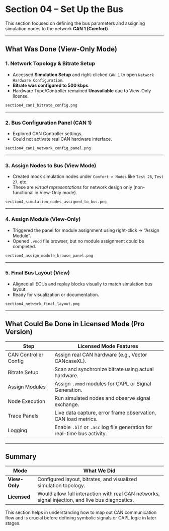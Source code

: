 # Section 04 – Set Up the Bus

This section focused on defining the bus parameters and assigning simulation nodes to the network **CAN 1 (Comfort)**.

---

## What Was Done (View-Only Mode)

### 1. Network Topology & Bitrate Setup
- Accessed **Simulation Setup** and right-clicked `CAN 1` to open `Network Hardware Configuration`.
- **Bitrate was configured to 500 kbps**.
- Hardware Type/Controller remained **Unavailable** due to View-Only license.

`section4_can1_bitrate_config.png`

---

### 2. Bus Configuration Panel (CAN 1)
- Explored CAN Controller settings.
- Could not activate real CAN hardware interface.

`section4_can1_network_config_panel.png`

---

### 3. Assign Nodes to Bus (View Mode)
- Created mock simulation nodes under `Comfort > Nodes` like `Test 26`, `Test 27`, etc.
- These are *virtual representations* for network design only (non-functional in View-Only mode).

`section4_simulation_nodes_assigned_to_bus.png`

---

### 4. Assign Module (View-Only)
- Triggered the panel for module assignment using right-click → “Assign Module”.
- Opened `.vmod` file browser, but no module assignment could be completed.

`section4_assign_module_browse_panel.png`

---

### 5. Final Bus Layout (View)
- Aligned all ECUs and replay blocks visually to match simulation bus layout.
- Ready for visualization or documentation.

`section4_network_final_layout.png`

---

## What Could Be Done in Licensed Mode (Pro Version)

| Step | Licensed Mode Features |
|------|------------------------|
| CAN Controller Config | Assign real CAN hardware (e.g., Vector CANcaseXL). |
| Bitrate Setup | Scan and synchronize bitrate using actual hardware. |
| Assign Modules | Assign `.vmod` modules for CAPL or Signal Generation. |
| Node Execution | Run simulated nodes and observe signal exchange. |
| Trace Panels | Live data capture, error frame observation, CAN load metrics. |
| Logging | Enable `.blf` or `.asc` log file generation for real-time bus activity. |

---

## Summary

| Mode | What We Did |
|------|-------------|
| **View-Only** | Configured layout, bitrates, and visualized simulation topology. |
| **Licensed** | Would allow full interaction with real CAN networks, signal injection, and live bus diagnostics. |

This section helps in understanding how to map out CAN communication flow and is crucial before defining symbolic signals or CAPL logic in later stages.

